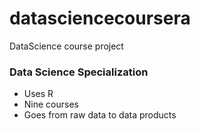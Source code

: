 # datasciencecoursera
DataScience course project 
### Data Science Specialization 

* Uses R 
* Nine courses 
* Goes from raw data to data products
